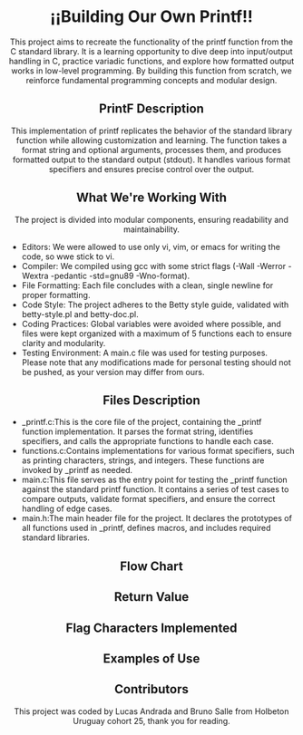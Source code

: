 <h1  align="center">¡¡Building Our Own Printf!!</h1>
<p align="center">This project aims to recreate the functionality of the printf function from the C standard library. It is a learning opportunity to dive deep into input/output handling in C, practice variadic functions, and explore how formatted output works in low-level programming. By building this function from scratch, we reinforce fundamental programming concepts and modular design.</p>

<h2 align="center">PrintF Description</h2>
<p align="center">This implementation of printf replicates the behavior of the standard library function while allowing customization and learning. The function takes a format string and optional arguments, processes them, and produces formatted output to the standard output (stdout). It handles various format specifiers and ensures precise control over the output.</p>
  
<h2  align="center">What We're Working With</h2>  
<p align="center">The project is divided into modular components, ensuring readability and maintainability.
<ul>
  <li>Editors: We were allowed to use only vi, vim, or emacs for writing the code, so wwe stick to vi.</li>
  <li>Compiler: We compiled using gcc with some strict flags (-Wall -Werror -Wextra -pedantic -std=gnu89 -Wno-format).</li>
  <li>File Formatting: Each file concludes with a clean, single newline for proper formatting.</li>
  <li>Code Style: The project adheres to the Betty style guide, validated with betty-style.pl and betty-doc.pl.</li>
  <li>Coding Practices: Global variables were avoided where possible, and files were kept organized with a maximum of 5 functions each to ensure clarity and modularity.</li>
  <li>Testing Environment: A main.c file was used for testing purposes. Please note that any modifications made for personal testing should not be pushed, as your version may differ from ours.</li>
</ul>
</p>

<h2  align="center">Files Description</h2>
<p>
  <ul>
  <li>_printf.c:This is the core file of the project, containing the _printf function implementation. It parses the format string, identifies specifiers, and calls the appropriate functions to handle each case.</li>
  <li>functions.c:Contains implementations for various format specifiers, such as printing characters, strings, and integers. These functions are invoked by _printf as needed.</li>
  <li>main.c:This file serves as the entry point for testing the _printf function against the standard printf function. It contains a series of test cases to compare outputs, validate format specifiers, and ensure the correct handling of edge cases. </li>
  <li>main.h:The main header file for the project. It declares the prototypes of all functions used in _printf, defines macros, and includes required standard libraries.</li>
</ul>
</p>

<h2  align="center">Flow Chart</h2>
<p></p>

<h2 align="center">Return Value</h2>
<p></p>

<h2 align="center">Flag Characters Implemented</h2>
<p></p>

<h2  align="center">Examples of Use</h2>
<p></p>

<h2 align="center">Contributors</h2>
<p align="center">This project was coded by Lucas Andrada and Bruno Salle from Holbeton Uruguay cohort 25, thank you for reading. </p>
